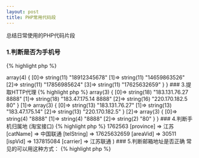 ```yaml
---
layout: post
title: PHP常用代码段
---
```


总结日常使用的PHP代码片段

### 1.判断是否为手机号

{% highlight php %}
<?php
function check_phone($phone){
    if(preg_match("/^1\d{10}$/",$phone)){
        return true;  //是手机号
    }
    return false;  //不是手机号
}

var_dump(check_phone('15350781443'));

{% endhighlight %}

输出：

	bool(true)

说明：

“^1”表示以1开头

“\d”表示匹配一个数字字符。等价于 [0-9]。 

“{10}”表示匹配10次

“$”	匹配输入字符串的结束位置

第二个数字通常是34578这几个数字,那就可以更精确的去匹配：/^1[34578]\d{9}$/

### 2.提取手机号

{% highlight php %}
<?php
function get_phone($str){
    if (preg_match_all("/1[34578]\d{9}/", $str, $phone)) {
        return $phone;
    }
    return false;
}

$str = '马路的手机是189123456786号码,小萌马的手机号是14659863526号码,hack member：17856985624,17625632659';

var_dump(get_phone($str));

{% endhighlight %}

输出：

	array(1) {
	  [0]=>
	  array(4) {
	    [0]=>
	    string(11) "18912345678"
	    [1]=>
	    string(11) "14659863526"
	    [2]=>
	    string(11) "17856985624"
	    [3]=>
	    string(11) "17625632659"
	  }
	}

### 3.提取HTTP代理

{% highlight php %}

<?php
function get_http_proxy($str){
    if (preg_match_all("/(\d+\.\d+\.\d+\.\d+)+[^0-9]+(\d+)/",$str,$proxy)) {
        return $proxy;
    }
    return false;
}

$str = '183.131.76.27	8888	浙江温州	高匿	HTTP	193天	不到1分钟
Cn	183.47.175.14	8888	广东广州	高匿	HTTP	18小时	不到1分钟
Cn	220.170.182.5	80	湖南株洲	高匿	HTTP	4天	不到1分钟';

var_dump(get_http_proxy($str));

{% endhighlight %}

输出：

	array(3) {
	  [0]=>
	  array(3) {
	    [0]=>
	    string(18) "183.131.76.27	8888"
	    [1]=>
	    string(18) "183.47.175.14	8888"
	    [2]=>
	    string(16) "220.170.182.5	80"
	  }
	  [1]=>
	  array(3) {
	    [0]=>
	    string(13) "183.131.76.27"
	    [1]=>
	    string(13) "183.47.175.14"
	    [2]=>
	    string(13) "220.170.182.5"
	  }
	  [2]=>
	  array(3) {
	    [0]=>
	    string(4) "8888"
	    [1]=>
	    string(4) "8888"
	    [2]=>
	    string(2) "80"
	  }
	}

### 4.判断手机归属地 (淘宝接口)

{% highlight php %}

<?php
function get_phone_address($phone){
    $str = file_get_contents('https://tcc.taobao.com/cc/json/mobile_tel_segment.htm?tel='.$phone);
    $str = iconv('GBK', 'UTF-8', $str);  //淘宝页面是GBK编码转UTF-8方便处理
    if(preg_match_all("/(\w+):'([^']+)/", $str, $m)) {
        return array_combine($m[1], $m[2]);
    }
    return false;  //没有匹配到
}

print_r(get_phone_address('17625632659'));

{% endhighlight %}

输出：

	Array
	(
	    [mts] => 1762563
	    [province] => 江苏
	    [catName] => 中国联通
	    [telString] => 17625632659
	    [areaVid] => 30511
	    [ispVid] => 137815084
	    [carrier] => 江苏联通
	)

### 5.判断邮箱地址是否正确

常见的可以用这种方式：

{% highlight php %}
<?php
function check_email($email){
    if (filter_var($email, FILTER_VALIDATE_EMAIL)){
        return true;
    }else{
        return false;
    }
}

$email="xman@malu.me";
var_dump(check_email($email));
{% endhighlight %}

输出：

	bool(true)

但这种方式并不严格，比如“xman%@malu.me”加上%特殊字符也能通过，所以我们以正则来精确匹配：

{% highlight php %}
<?php
function check_email($email){
    if (preg_match('/^[_a-z0-9-]+(\.[_a-z0-9-]+)*@[a-z0-9-]+(\.[a-z0-9-]+)*(\.[a-z]{2,3})$/',$email)){
        return true;
    }else{
        return false;
    }
}

$email="xman%@malu.com";
var_dump(check_email($email));
{% endhighlight %}

输出：

	bool(false)

### 6.判断是否是URL

{% highlight php %}
<?php
function check_url($URL){
    if (filter_var($URL, FILTER_VALIDATE_URL)) {
        return true;
    } else {
        return false;
    }
}

$URL = 'http://malu.me';
var_dump(check_url($URL));
{% endhighlight %}

输出：

	bool(true)

以上用系统过滤器来检查，更多过滤参数参考官方文档：[http://php.net/manual/en/filter.constants.php](http://php.net/manual/en/filter.constants.php)